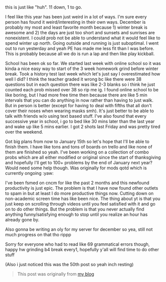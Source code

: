 this is just like "huh". 11 down, 1 to go.

I feel like this year has been just weird in a lot of ways. I'm sure every person has found it weird/interesting in their own ways. December is probably my most and least favorite month because 1) winter break is awesome and 2) the days are just too short and sunsets and sunrises are nonexistent. I could prob not be able to understand what it would feel like to spend winter up north. Going outside and running is just suboptimal. I went out to run yesterday and yeah PE has made me less fit than I was before. This is probably because all we do is run a lap and then like play kickball.

School has been ok so far. We started last week with online school so it was kinda a nice easy way to start of the 3 week homework grind before winter break. Took a history test last week which let's just say I overestimated how well I did? I think the teacher graded it wrong bc like there were 38 questions but in each question there was like 2-3 blanks so i think he just counted each prob missed over 38 so rip me ig. I found online school to be like boring, but I had more free time then because there are like 5 min intervals that you can do anything in now rather than having to just walk. But in person is better (except for having to deal with fifths that all don't cover their noses when wearing masks smh). It's just better to be able to talk with friends w/o using text based stuff. I've also found that every successive year in school, i go to bed like 30 mins later than the last year and wake up like 5 mins earlier. I got 2 shots last Friday and was pretty tired over the weekend.

Got big plans from now to January 15th so let's hope that I'll be able to finish them. I have like tons and tons of boards on trello and like none of them are finished so yeah. I've been working on a collection of combo probs which are all either modified or original since the start of thanksgiving and hopefully I'll get to 100+ problems by the end of January next year? Would need some help though. Was originally for mods qotd which is currently ongoing :yaw:

I've been fsmed on cncm for like the past 2 months and this newfound productivity is just epic. The problem is that I have now found other outlets to spam in but at least I do more productive things now. Cutting down on non-academic screen time has like been nice. The thing about yt is that you just keep on scrolling through videos until you feel satisfied with it and go on to do other things. But the problem is that you never actually find anything funny/satisfying enough to stop until you realize an hour has already gone by.

Also gonna be writing an oly for my server for december so yea, still not much progress on that tho rippp

Sorry for everyone who had to read like 69 grammatical errors though, happy hw grinding b4 break every1, hopefully y'all will find time to do other stuff

(Also i just noticed this was the 50th post so yeah inch resting)

>This post was originally from [my blog](https://artofproblemsolving.com/community/c1166939h2367700)

